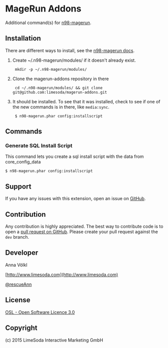 MageRun Addons
==============

Additional command(s) for [n98-magerun](https://github.com/netz98/n98-magerun).

Installation
------------
There are different ways to install, see the [n98-magerun docs](http://magerun.net/introducting-the-new-n98-magerun-module-system/).

1. Create ~/.n98-magerun/modules/ if it doesn't already exist.

        mkdir -p ~/.n98-magerun/modules/

2. Clone the magerun-addons repository in there

        cd ~/.n98-magerun/modules/ && git clone git@github.com:limesoda/magerun-addons.git

3. It should be installed. To see that it was installed, check to see if one of the new commands is in there, like `media:sync`.

        $ n98-magerun.phar config:installscript

Commands
--------

### Generate SQL Install Script ###

This command lets you create a sql install script with the data from core_config_data

    $ n98-magerun.phar config:installscript

Support
-------
If you have any issues with this extension, open an issue on
[GitHub](https://github.com/LimeSoda/mageerun-addons/issues).

Contribution
------------
Any contribution is highly appreciated. The best way to contribute code is to open a [pull request on GitHub](https://help.github.com/articles/using-pull-requests). Please create your pull request against the `dev` branch.

Developer
---------
Anna Völkl

[http://www.limesoda.com](http://www.limesoda.com)  

[@rescueAnn](https://twitter.com/rescueAnn)

License
-------
[OSL - Open Software Licence 3.0](http://opensource.org/licenses/osl-3.0.php)

Copyright
---------
(c) 2015 LimeSoda Interactive Marketing GmbH